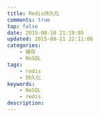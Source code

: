 ```yaml
---
title: Redis持久化
comments: true
top: false
date: 2015-08-10 21:19:05
updated: 2015-08-11 22:11:06
categories:
    - 缓存
    - NoSQL
tags:
    - redis
    - 持久化
keywords:
    - NoSQL
    - redis
description:
---
```

